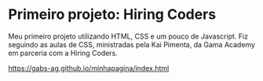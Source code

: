 # Primeiro projeto: Hiring Coders

Meu primeiro projeto utilizando HTML, CSS e um pouco de Javascript. Fiz seguindo as aulas de CSS, ministradas pela Kai Pimenta, da Gama Academy em parceria com a Hiring Coders.

 https://gabs-ag.github.io/minhapagina/index.html

<!-- <img width="1680" alt="2022-05-13 (2).png" src="2022-05-13 (2).png"> -->
